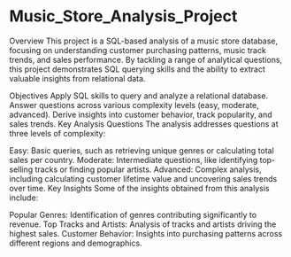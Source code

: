 # Music_Store_Analysis_Project

Overview
This project is a SQL-based analysis of a music store database, focusing on understanding customer purchasing patterns, music track trends, and sales performance. By tackling a range of analytical questions, this project demonstrates SQL querying skills and the ability to extract valuable insights from relational data.

Objectives
Apply SQL skills to query and analyze a relational database.
Answer questions across various complexity levels (easy, moderate, advanced).
Derive insights into customer behavior, track popularity, and sales trends.
Key Analysis Questions
The analysis addresses questions at three levels of complexity:

Easy: Basic queries, such as retrieving unique genres or calculating total sales per country.
Moderate: Intermediate questions, like identifying top-selling tracks or finding popular artists.
Advanced: Complex analysis, including calculating customer lifetime value and uncovering sales trends over time.
Key Insights
Some of the insights obtained from this analysis include:

Popular Genres: Identification of genres contributing significantly to revenue.
Top Tracks and Artists: Analysis of tracks and artists driving the highest sales.
Customer Behavior: Insights into purchasing patterns across different regions and demographics.
